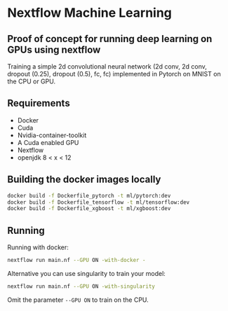 # Nextflow Machine Learning

## Proof of concept for running deep learning on GPUs using nextflow

Training a simple 2d convolutional neural network (2d conv, 2d conv, dropout (0.25), dropout (0.5), fc, fc) implemented in Pytorch on MNIST on the CPU or GPU.

## Requirements

* Docker
* Cuda
* Nvidia-container-toolkit
* A Cuda enabled GPU
* Nextflow
* openjdk 8 < x < 12

## Building the docker images locally

```bash
docker build -f Dockerfile_pytorch -t ml/pytorch:dev
docker build -f Dockerfile_tensorflow -t ml/tensorflow:dev
docker build -f Dockerfile_xgboost -t ml/xgboost:dev
```

## Running

Running with docker:
```bash
nextflow run main.nf --GPU ON -with-docker -
```

Alternative you can use singularity to train your model:
```bash
nextflow run main.nf --GPU ON -with-singularity
```

Omit the parameter `--GPU ON` to train on the CPU.
